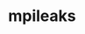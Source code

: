 ---
title: "mpileaks"
layout: cache
categories: [package, develop-2023-12-10]
meta: {"versions": ["1.0"], "compilers": ["gcc@=11.4.0"], "oss": ["ubuntu22.04"], "platforms": ["linux"], "targets": ["x86_64_v3"], "stacks": ["root", "tutorial"], "num_specs": 1, "num_specs_by_stack": {"root": 1, "tutorial": 1}}
spec_details: [{"hash": "xhqasipmx3tqrvyfnpuwzk63lfyymwph", "compiler": "gcc@=11.4.0", "versions": ["1.0"], "os": "ubuntu22.04", "platform": "linux", "target": "x86_64_v3", "variants": ["build_system=autotools", "stackstart=0"], "stacks": ["root", "tutorial"], "size": "-", "tarball": "https://binaries.spack.io/releases/develop-2023-12-10/build_cache/linux-ubuntu22.04-x86_64_v3/gcc-11.4.0/mpileaks-1.0/linux-ubuntu22.04-x86_64_v3-gcc-11.4.0-mpileaks-1.0-xhqasipmx3tqrvyfnpuwzk63lfyymwph.spack"}]
---